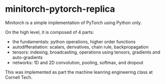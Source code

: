 # minitorch-pytorch-replica

Minitorch is a simple implementation of PyTorch using Python only. 

On the high level, it is composed of 4 parts:
-  the fundamentals: python operations, higher order functions
-  autodifferatiation: scalars, derivatives, chain rule, backpropagation
-  tensors: indexing, broadcasting, operations using tensors, gradients and auto-gradients
-  networks: 1D and 2D convolution, pooling, softmax, and dropout 

This was implemented as part the machine leanring engineering class at Cornell Tech.